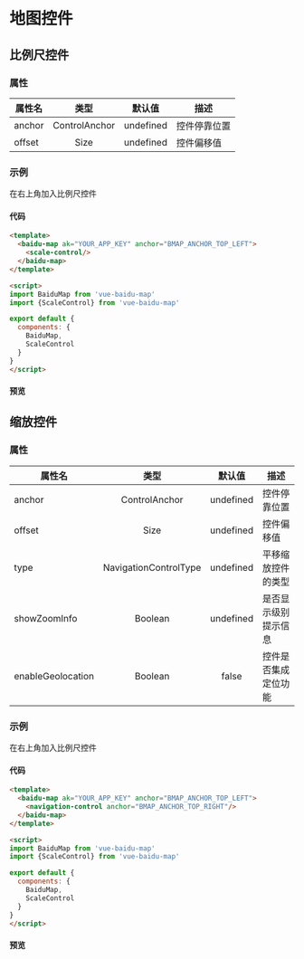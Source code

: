 # 地图控件

## 比例尺控件

### 属性

|属性名|类型|默认值|描述|
|------|:---:|:---:|----|
|anchor|ControlAnchor|undefined|控件停靠位置|
|offset|Size|undefined|控件偏移值|

### 示例

在右上角加入比例尺控件

#### 代码

```html
<template>
  <baidu-map ak="YOUR_APP_KEY" anchor="BMAP_ANCHOR_TOP_LEFT">
    <scale-control/>
  </baidu-map>
</template>

<script>
import BaiduMap from 'vue-baidu-map'
import {ScaleControl} from 'vue-baidu-map'

export default {
  components: {
    BaiduMap,
    ScaleControl
  }
}
</script>
```

#### 预览
<baidu-map class="map" ak="C6bKwIcQvm2gPPUIPjpSQpVD">
  <scale-control anchor="BMAP_ANCHOR_TOP_RIGHT"/>
</baidu-map>

## 缩放控件

### 属性

|属性名|类型|默认值|描述|
|------|:---:|:---:|----|
|anchor|ControlAnchor|undefined|控件停靠位置|
|offset|Size|undefined|控件偏移值|
|type|NavigationControlType|undefined|平移缩放控件的类型|
|showZoomInfo|Boolean|undefined|是否显示级别提示信息|
|enableGeolocation|Boolean|false|控件是否集成定位功能|

### 示例

在右上角加入比例尺控件

#### 代码

```html
<template>
  <baidu-map ak="YOUR_APP_KEY" anchor="BMAP_ANCHOR_TOP_LEFT">
    <navigation-control anchor="BMAP_ANCHOR_TOP_RIGHT"/>
  </baidu-map>
</template>

<script>
import BaiduMap from 'vue-baidu-map'
import {ScaleControl} from 'vue-baidu-map'

export default {
  components: {
    BaiduMap,
    ScaleControl
  }
}
</script>
```

#### 预览
<baidu-map class="map" ak="C6bKwIcQvm2gPPUIPjpSQpVD">
  <navigation-control anchor="BMAP_ANCHOR_TOP_RIGHT"/>
</baidu-map>
